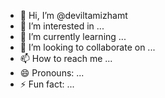 - 👋 Hi, I’m @deviltamizhamt
- 👀 I’m interested in ...
- 🌱 I’m currently learning ...
- 💞️ I’m looking to collaborate on ...
- 📫 How to reach me ...
- 😄 Pronouns: ...
- ⚡ Fun fact: ...

<!---
deviltamizhamt/deviltamizhamt is a ✨ special ✨ repository because its `README.md` (this file) appears on your GitHub profile.
You can click the Preview link to take a look at your changes.
--->

